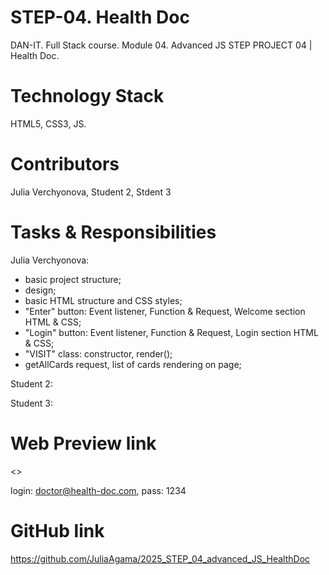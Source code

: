 
# STEP-04. Health Doc

DAN-IT. Full Stack course. Module 04. Advanced JS
STEP PROJECT 04 | Health Doc.

# Technology Stack

HTML5, CSS3, JS.

# Contributors

Julia Verchyonova,
Student 2,
Stdent 3


# Tasks & Responsibilities

Julia Verchyonova:

- basic project structure;
- design;
- basic HTML structure and CSS styles;
- "Enter" button: Event listener, Function & Request, Welcome section HTML & CSS;
- "Login" button: Event listener, Function & Request, Login section HTML & CSS;
- "VISIT" class: constructor, render();
- getAllCards request, list of cards rendering on page;
<!-- - filter cards -->
<!-- - "delete button": Event listener, Function & Request; -->

Student 2:

<!-- - showMore & showLess buttons and functions for each card; -->
<!-- - "VISIT" class: edit(); -->
<!-- - "edit button": Event listener, Function, getCard request; -->
<!-- - PATCH/PUT request to edit card; -->
<!-- - classes "VisitDentist", "VisitCardiologist", "VisitTherapist": constructor, render(), remove(), edit(); -->
<!-- - Drag & Drop -->
<!-- - ... -->

Student 3:

<!-- - "MODAL" class: constructor, render(), remove(); -->
<!-- - Modal: HTML & CSS; -->
<!-- - Modal: Functions; -->
<!-- - POST request to add card; -->
<!-- - Modal: input validation -->
<!-- - ... -->

# Web Preview link
<>

login: <doctor@health-doc.com>, pass: 1234

# GitHub link

<https://github.com/JuliaAgama/2025_STEP_04_advanced_JS_HealthDoc>
